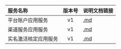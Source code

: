   
| 服务名称 | 版本号 | 说明文档链接 |  
| :----------------- | :-----: | :---------------- |  
| 平台账户应用服务 | v1 | [.md](https://github.com/Zhang-Monica/gitMd/blob/master//README.md) |  
| 渠道服务应用服务 | v1 | [.md](https://github.com/Zhang-Monica/gitMd/blob/master//README.md) |  
| 实名激活核定应用服务 | v1 | [.md](https://github.com/Zhang-Monica/gitMd/blob/master//README.md) |  
  

